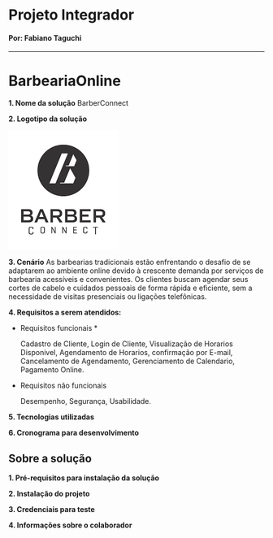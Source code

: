 # Projeto Integrador
#### Por: Fabiano Taguchi
__________________________

# BarbeariaOnline

**1. Nome da solução**
BarberConnect

**2. Logotipo da solução**

<img src="BarberConnet.png">
   
**3. Cenário**
As barbearias tradicionais estão enfrentando o desafio de se adaptarem ao ambiente online devido à crescente demanda por serviços de barbearia acessíveis e convenientes. Os clientes buscam agendar seus cortes de cabelo e cuidados pessoais de forma rápida e eficiente, sem a necessidade de visitas presenciais ou ligações telefônicas.

**4. Requisitos a serem atendidos:**
* Requisitos funcionais *

  Cadastro de Cliente,
  Login de Cliente,
  Visualização de Horarios Disponivel,
  Agendamento de Horarios,
  confirmação por E-mail,
  Cancelamento de Agendamento,
  Gerenciamento de Calendario,
  Pagamento Online.
  
* Requisitos não funcionais

  Desempenho,
  Segurança,
  Usabilidade.
  
**5. Tecnologias utilizadas**

**6. Cronograma para desenvolvimento**


## Sobre a solução
**1. Pré-requisitos para instalação da solução**

**2. Instalação do projeto**

**3. Credenciais para teste**

**4. Informações sobre o colaborador**
